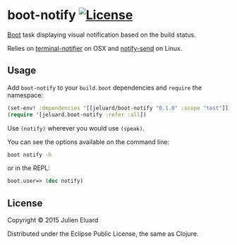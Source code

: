 # boot-notify [![License](http://img.shields.io/badge/license-EPL-blue.svg?style=flat)](https://www.eclipse.org/legal/epl-v10.html)

[Boot](https://github.com/boot-clj/boot) task displaying visual notification based on the build status.

Relies on [terminal-notifier](https://github.com/alloy/terminal-notifier) on OSX and [notify-send](http://manpages.ubuntu.com/manpages/gutsy/man1/notify-send.1.html) on Linux.

## Usage

Add `boot-notify` to your `build.boot` dependencies and `require` the namespace:

```clj
(set-env! :dependencies '[[jeluard/boot-notify "0.1.0" :scope "test"]])
(require '[jeluard.boot-notify :refer :all])
```

Use `(notify)` wherever you would use `(speak)`.

You can see the options available on the command line:

```bash
boot notify -h
```

or in the REPL:

```clj
boot.user=> (doc notify)
```

## License

Copyright © 2015 Julien Eluard

Distributed under the Eclipse Public License, the same as Clojure.
